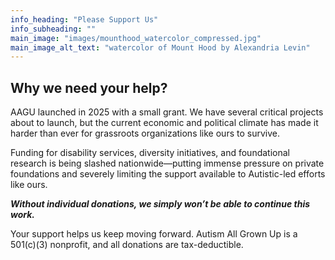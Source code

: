 ```yaml
---
info_heading: "Please Support Us"
info_subheading: ""
main_image: "images/mounthood_watercolor_compressed.jpg"
main_image_alt_text: "watercolor of Mount Hood by Alexandria Levin"
---
```


## Why we need your help?
AAGU launched in 2025 with a small grant. We have several critical projects about to launch, but the current economic and political climate has made it harder than ever for grassroots organizations like ours to survive.

Funding for disability services, diversity initiatives, and foundational research is being slashed nationwide—putting immense pressure on private foundations and severely limiting the support available to Autistic-led efforts like ours.

**_Without individual donations, we simply won’t be able to continue this work._**

Your support helps us keep moving forward. Autism All Grown Up is a 501(c)(3) nonprofit, and all donations are tax-deductible.

<div id="donate-button-container" data-hosted-button-id="T36ZA62J7TQS2">
  <div id="donate-button"></div>
</div>